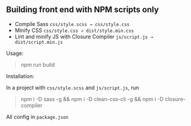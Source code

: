 ## Building front end with NPM scripts only

- Compile Sass `css/style.scss → css/style.css`
- Minify CSS `css/style.css → dist/style.min.css`
- Lint and minify JS with Closure Compiler `js/script.js → dist/script.min.js`

Usage:

> npm run build

Installation:

In a project with `css/style.scss` and `js/script.js`, run

> npm i -D sass -g && npm i -D clean-css-cli -g && npm i -D closure-compiler

All config in `package.json`
